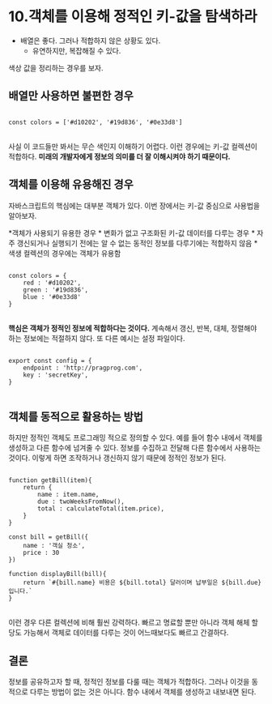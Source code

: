 # 10.객체를 이용해 정적인 키-값을 탐색하라

* 배열은 좋다. 그러나 적합하지 않은 상황도 있다. 
    * 유연하지만, 복잡해질 수 있다. 

색상 값을 정리하는 경우를 보자. 



## 배열만 사용하면 불편한 경우 


<pre>
<code>
const colors = ['#d10202', '#19d836', '#0e33d8']
</code>
</pre>

사실 이 코드들만 봐서는 무슨 색인지 이해하기 어렵다. 이런 경우에는 키-값 컬렉션이 적합하다. 
**미래의 개발자에게 정보의 의미를 더 잘 이해시켜야 하기 때문이다.**


## 객체를 이용해 유용해진 경우


자바스크립트의 핵심에는 대부분 객체가 있다. 이번 장에서는 키-값 중심으로 사용법을 알아보자. 

*객체가 사용되기 유용한 경우 
    * 변화가 없고 구조화된 키-값 데이터를 다루는 경우 
    * 자주 갱신되거나 실행되기 전에는 알 수 없는 동적인 정보를 다루기에는 적합하지 않음 
    * 색생 컬렉션의 경우에는 객체가 유용함 

<pre>
<code>
const colors = {
    red : '#d10202',
    green : '#19d836',
    blue : '#0e33d8'
}
</code>
</pre>


**핵심은 객체가 정적인 정보에 적합하다는 것이다.** 계속해서 갱신, 반복, 대체, 정렬해야 하는 정보에는 적절하지 않다. 
또 다른 예시는 설정 파일이다. 

<pre>
<code>
export const config = {
    endpoint : 'http://pragprog.com',
    key : 'secretKey',
}
</code>
</pre>


## 객체를 동적으로 활용하는 방법 


하지만 정적인 객체도 프로그래밍 적으로 정의할 수 있다. 
예를 들어 함수 내에서 객체를 생성하고 다른 함수에 넘겨줄 수 있다. 정보를 수집하고 전달해 다른 함수에서 사용하는 것이다. 
이렇게 하면 조작하거나 갱신하지 않기 때문에 정적인 정보가 된다. 

<pre>
<code>
function getBill(item){
    return {
        name : item.name,
        due : twoWeeksFromNow(),
        total : calculateTotal(item.price),
    }
}

const bill = getBill({
    name : '객실 청소',
    price : 30
})

function displayBill(bill){
    return `#{bill.name} 비용은 ${bill.total} 달러이며 납부일은 ${bill.due}입니다.` 
}
</code>
</pre>


이런 경우 다른 컬렉션에 비해 훨씬 강력하다. 빠르고 명료할 뿐만 아니라 객체 해체 할당도 가능해서 객체로 데이터를 다루는 것이 어느때보다도 빠르고 간결하다. 


## 결론 

정보를 공유하고자 할 때, 정적인 정보를 다룰 때는 객체가 적합하다. 그러나 이것을 동적으로 다루는 방법이 없는 것은 아니다. 함수 내에서 객체를 생성하고 내보내면 된다. 